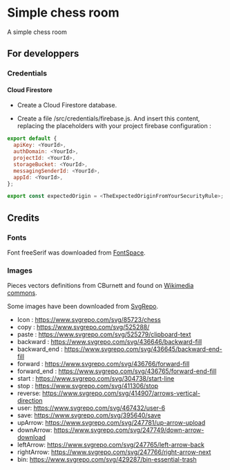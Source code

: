 # Simple chess room

A simple chess room

## For developpers

### Credentials

#### Cloud Firestore

* Create a Cloud Firestore database.

* Create a file  <projectRoot>/src/credentials/firebase.js.
And insert this content, replacing the placeholders with your project firebase configuration :

```javascript
export default {
  apiKey: <YourId>,
  authDomain: <YourId>,
  projectId: <YourId>,
  storageBucket: <YourId>,
  messagingSenderId: <YourId>,
  appId: <YourId>,
};

export const expectedOrigin = <TheExpectedOriginFromYourSecurityRule>;
```

## Credits

### Fonts

Font freeSerif was downloaded from [FontSpace](https://www.fontspace.com/freeserif-font-f13277).

### Images

Pieces vectors definitions from CBurnett and found on [Wikimedia commons](https://commons.wikimedia.org/wiki/Category:SVG_chess_pieces).

Some images have been downloaded from [SvgRepo](https://www.svgrepo.com).

* Icon : https://www.svgrepo.com/svg/85723/chess
* copy : https://www.svgrepo.com/svg/525288/
* paste : https://www.svgrepo.com/svg/525279/clipboard-text
* backward : https://www.svgrepo.com/svg/436646/backward-fill
* backward_end : https://www.svgrepo.com/svg/436645/backward-end-fill
* forward : https://www.svgrepo.com/svg/436766/forward-fill
* forward_end : https://www.svgrepo.com/svg/436765/forward-end-fill
* start : https://www.svgrepo.com/svg/304738/start-line
* stop : https://www.svgrepo.com/svg/411306/stop
* reverse: https://www.svgrepo.com/svg/414907/arrows-vertical-direction
* user: https://www.svgrepo.com/svg/467432/user-6
* save: https://www.svgrepo.com/svg/395640/save
* upArrow: https://www.svgrepo.com/svg/247781/up-arrow-upload
* downArrow: https://www.svgrepo.com/svg/247749/down-arrow-download
* leftArrow: https://www.svgrepo.com/svg/247765/left-arrow-back
* rightArrow: https://www.svgrepo.com/svg/247766/right-arrow-next
* bin: https://www.svgrepo.com/svg/429287/bin-essential-trash